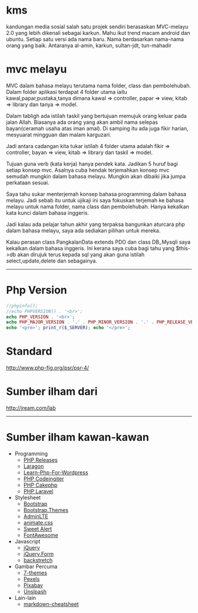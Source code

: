 # kms
kandungan media sosial
salah satu projek sendiri berasaskan MVC-melayu 2.0 yang lebih dikenali sebagai karkun.
Mahu ikut trend macam android dan ubuntu.
Setiap satu versi ada nama baru.
Nama berdasarkan nama-nama orang yang baik.
Antaranya al-amin, karkun, sultan-jdt, tun-mahadir

# mvc melayu 
MVC dalam bahasa melayu terutama nama folder, class dan pembolehubah.
Dalam folder aplikasi terdapat 4 folder utama iaitu kawal,papar,pustaka,tanya dimana
kawal => controller, papar => view, kitab => library dan tanya => model. 

Dalam tabligh ada istilah taskil yang bertujuan memujuk orang keluar pada jalan Allah.
Biasanya ada orang yang akan ambil nama selepas bayan(ceramah usaha atas iman amal).
Di samping itu ada juga fikir harian, mesyuarat mingguan dan malam karguzari.

Jadi antara cadangan kita tukar istilah 4 folder utama adalah
fikir => controller, bayan => view, kitab => library dan taskil => model. 

Tujuan guna verb (kata kerja) hanya pendek kata. Jadikan 5 huruf bagi setiap konsep mvc. 
Asalnya cuba hendak terjemahkan konsep mvc semudah mungkin dalam bahasa melayu. 
Mungkin akan dibaiki jika jumpa perkataan sesuai.

Saya tahu sukar menterjemah konsep bahasa programming dalam bahasa melayu. 
Jadi sebab itu untuk ujikaji ini saya fokuskan terjemah ke bahasa melayu untuk 
nama folder, nama class dan pembolehubah. Hanya kekalkan kata kunci dalam bahasa inggeris.

Jadi kalau ada pelajar tahun akhir yang terpaksa bangunkan aturcara php dalam bahasa melayu, 
saya ada sediakan pilihan untuk mereka.

Kalau perasan class PangkalanData extends PDO dan class DB_Mysqli saya kekalkan dalam bahasa inggeris. 
Ini kerana saya cuba bagi tahu yang $this->db akan dirujuk terus kepada 
sql yang akan guna istilah select,update,delete dan sebagainya.

___
# Php Version

```php
//phpinfo();
//echo PHPVERSION() . '<br>';
echo PHP_VERSION . '<br>';
echo PHP_MAJOR_VERSION . '.' . PHP_MINOR_VERSION . '.' . PHP_RELEASE_VERSION . '<br>';
echo '<pre>'; print_r($_SERVER); echo '</pre>';
```

# Standard
http://www.php-fig.org/psr/psr-4/

# Sumber ilham dari 
http://jream.com/lab
___
# Sumber ilham kawan-kawan
* Programming
  * [PHP Releases](https://windows.php.net/downloads/releases)
  * [Laragon](https://laragon.org)
  * [Learn-Php-For-Wordpress](https://code.tutsplus.com/courses/learn-php-for-wordpress/lessons/php-in-the-loop)
  * [PHP Codeingiter](https://codeigniter.com)
  * [PHP Cakephp](https://cakephp.org)
  * [PHP Laravel](https://laravel.com)
* Stylesheet
  * [Bootstrap](http://getbootstrap.com)
  * [Bootstrap.Themes](http://bootstrap.themes.guide)
  * [AdminLTE](https://adminlte.io/themes/AdminLTE)
  * [animate.css](https://daneden.github.io/animate.css)
  * [Sweet Alert](http://t4t5.github.io/sweetalert)
  * [FontAwesome](http://fortawesome.github.io/Font-Awesome)
* Javascript
  * [jQuery](http://jquery.com)
  * [jQuery.Form](http://malsup.com/jquery/form)
  * [backstretch](http://srobbin.com/jquery-plugins/backstretch)
* Gambar Percuma
  * [7-themes](http://7-themes.com)
  * [Pexels](https://pexels.com)
  * [Pixabay](https://pixabay.com)
  * [Unslpash](https://unsplash.com)
* Lain-lain
  * [markdown-cheatsheet](https://guides.github.com/pdfs/markdown-cheatsheet-online.pdf)